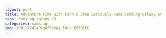 ```yaml
---
layout: post
title: Adventure Time with Finn & Jake Seriously Face Samsung Galaxy S9 Case
tags: samsung galaxy s9
categories: samsung
img: 19Nil724l4R4q4f59VWj_lHcc_E93D8lC
---
```

